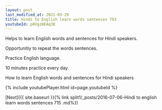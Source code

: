 ```yaml
---
layout: post
last_modified_at: 2021-03-29
title: Hindi to English learn words sentences 793 
youtubeId: p8VgzBEAq3Q
---
```

 
 
Helps to learn English words and sentences for Hindi speakers.

Opportunitiy to repeat the words sentences. 

Practice English language. 
 
10 minutes practice every day. 
 
How to learn English words and sentences for Hindi speakers 
 
{% include youtubePlayer.html id=page.youtubeId %}
 
 
[Next]({{ site.baseurl }}{% link  split1/_posts/2016-07-06-Hindi to english learn words sentences 715 .md%})
 
